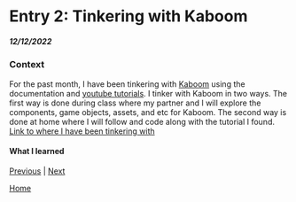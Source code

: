 # Entry 2: Tinkering with Kaboom
##### 12/12/2022
### Context
For the past month, I have been tinkering with [Kaboom](https://kaboomjs.com/) using the documentation and [youtube tutorials](https://youtu.be/2nucjefSr6I). I tinker with Kaboom in two ways. The first way is done during class where my partner and I will explore the components, game objects, assets, and etc for Kaboom. The second way is done at home where I will follow and code along with the tutorial I found. [Link to where I have been tinkering with](https://replit.com/@lingyingy9447/mario-kaboomjs#game.js)
 
#### What I learned
 
 
 
 
[Previous](entry01.md) | [Next](entry03.md)
 
[Home](../README.md)

